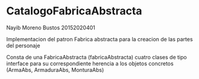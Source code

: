 # CatalogoFabricaAbstracta

Nayib Moreno Bustos 20152020401

Implementacion del patron Fabrica abstracta para la creacion de las partes del personaje

Consta de una FabricaAbstracta (fabricaAbstracta)
cuatro clases de tipo interface para su correspondiente herencia a los objetos concretos (ArmaAbs, ArmaduraAbs, MonturaAbs)
